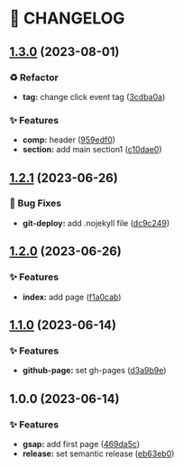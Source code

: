 # 🚦 CHANGELOG

## [1.3.0](https://github.com/qkrdkwl9090/animation_port_foilo/compare/v1.2.1...v1.3.0) (2023-08-01)


### ♻️ Refactor

* **tag:** change click event tag ([3cdba0a](https://github.com/qkrdkwl9090/animation_port_foilo/commit/3cdba0aec6d8fa668cd3f5144bcaac61bb3d7f1a))


### ✨ Features

* **comp:** header ([959edf0](https://github.com/qkrdkwl9090/animation_port_foilo/commit/959edf02d03b873fecb64cb14193ac86c1e3dd48))
* **section:** add main section1 ([c10dae0](https://github.com/qkrdkwl9090/animation_port_foilo/commit/c10dae04b52051b62f07e8e612ab852f4944d9cf))

## [1.2.1](https://github.com/qkrdkwl9090/animation_port_foilo/compare/v1.2.0...v1.2.1) (2023-06-26)


### 🐛 Bug Fixes

* **git-deploy:** add .nojekyll file ([dc9c249](https://github.com/qkrdkwl9090/animation_port_foilo/commit/dc9c2498841b6382a85a2674b560d09913f3a5dc))

## [1.2.0](https://github.com/qkrdkwl9090/animation_port_foilo/compare/v1.1.0...v1.2.0) (2023-06-26)


### ✨ Features

* **index:** add page ([f1a0cab](https://github.com/qkrdkwl9090/animation_port_foilo/commit/f1a0cab010954dfe21331b182bf1c5607c47e649))

## [1.1.0](https://github.com/qkrdkwl9090/animation_port_foilo/compare/v1.0.0...v1.1.0) (2023-06-14)


### ✨ Features

* **github-page:** set gh-pages ([d3a9b9e](https://github.com/qkrdkwl9090/animation_port_foilo/commit/d3a9b9ef35b82acc8446b6952e7e64e0d0559d28))

## 1.0.0 (2023-06-14)


### ✨ Features

* **gsap:** add first page ([469da5c](https://github.com/qkrdkwl9090/animation_port_foilo/commit/469da5c55eff4f37196b4407eecc6c6b76b7fac6))
* **release:** set semantic release ([eb63eb0](https://github.com/qkrdkwl9090/animation_port_foilo/commit/eb63eb0cc7c38c963e9da7c44534bdb1def4b8ba))
